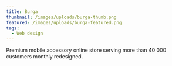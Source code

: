 ```yaml
---
title: Burga
thumbnail: /images/uploads/burga-thumb.png
featured: /images/uploads/burga-featured.png
tags:
  - Web design
---
```

Premium mobile accessory online store serving more than 40 000 customers monthly redesigned.